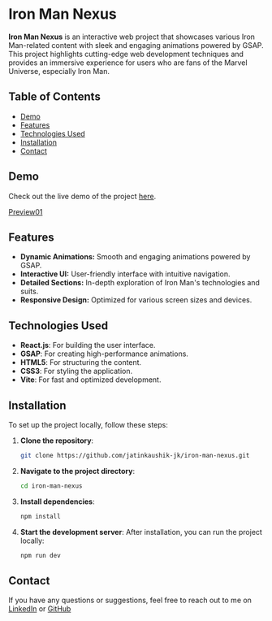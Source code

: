 # Iron Man Nexus

**Iron Man Nexus** is an interactive web project that showcases various Iron Man-related content with sleek and engaging animations powered by GSAP. This project highlights cutting-edge web development techniques and provides an immersive experience for users who are fans of the Marvel Universe, especially Iron Man.

## Table of Contents

- [Demo](#demo)
- [Features](#features)
- [Technologies Used](#technologies-used)
- [Installation](#installation)
- [Contact](#contact)

## Demo

Check out the live demo of the project [here](#).

[Preview01](./src/assets/preview.png)

## Features

- **Dynamic Animations:** Smooth and engaging animations powered by GSAP.
- **Interactive UI:** User-friendly interface with intuitive navigation.
- **Detailed Sections:** In-depth exploration of Iron Man's technologies and suits.
- **Responsive Design:** Optimized for various screen sizes and devices.

## Technologies Used

- **React.js**: For building the user interface.
- **GSAP**: For creating high-performance animations.
- **HTML5**: For structuring the content.
- **CSS3**: For styling the application.
- **Vite**: For fast and optimized development.

## Installation

To set up the project locally, follow these steps:

1. **Clone the repository**:
   ```bash
   git clone https://github.com/jatinkaushik-jk/iron-man-nexus.git
   ```
2. **Navigate to the project directory**:
   ```bash
   cd iron-man-nexus
   ```
3. **Install dependencies**:
   ```bash
   npm install
   ```
4. **Start the development server**:
   After installation, you can run the project locally:

   ```bash
   npm run dev
   ```

## Contact

If you have any questions or suggestions, feel free to reach out to me on [LinkedIn](https://linkedin.com/in/jatinkaushik-jk) or [GitHub](https://github.com/jatinkaushik-jk)
